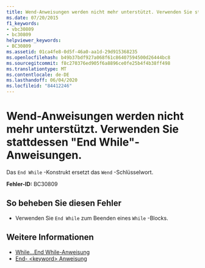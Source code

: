```yaml
---
title: Wend-Anweisungen werden nicht mehr unterstützt. Verwenden Sie stattdessen "End While"-Anweisungen.
ms.date: 07/20/2015
f1_keywords:
- vbc30809
- bc30809
helpviewer_keywords:
- BC30809
ms.assetid: 01ca4fe8-0d5f-46a0-aa1d-29d915368235
ms.openlocfilehash: b49b37bdf927a068f61c86407594500d26444bc8
ms.sourcegitcommit: f8c270376ed905f6a8896ce0fe25b4f4b38ff498
ms.translationtype: MT
ms.contentlocale: de-DE
ms.lasthandoff: 06/04/2020
ms.locfileid: "84412246"
---
```

# <a name="wend-statements-are-no-longer-supported-use-end-while-statements-instead"></a>Wend-Anweisungen werden nicht mehr unterstützt. Verwenden Sie stattdessen "End While"-Anweisungen.
Das `End While` -Konstrukt ersetzt das `Wend` -Schlüsselwort.  
  
 **Fehler-ID:** BC30809  
  
## <a name="to-correct-this-error"></a>So beheben Sie diesen Fehler  
  
- Verwenden Sie `End While` zum Beenden eines `While` -Blocks.  
  
## <a name="see-also"></a>Weitere Informationen

- [While...End While-Anweisung](../language-reference/statements/while-end-while-statement.md)
- [End- \<keyword> Anweisung](../language-reference/statements/end-keyword-statement.md)
